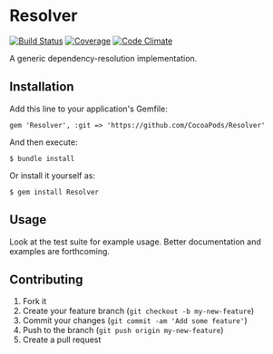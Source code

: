 # Resolver

[![Build Status](https://img.shields.io/travis/CocoaPods/Resolver/master.svg?style=flat)](https://travis-ci.org/CocoaPods/Resolver)
[![Coverage](https://img.shields.io/codeclimate/coverage/github/CocoaPods/Resolver.svg?style=flat)](https://codeclimate.com/github/CocoaPods/Resolver)
[![Code Climate](https://img.shields.io/codeclimate/github/CocoaPods/Resolver.svg?style=flat)](https://codeclimate.com/github/CocoaPods/Resolver)

A generic dependency-resolution implementation.

## Installation

Add this line to your application's Gemfile:

    gem 'Resolver', :git => 'https://github.com/CocoaPods/Resolver'

And then execute:

    $ bundle install

Or install it yourself as:

    $ gem install Resolver

## Usage

Look at the test suite for example usage. Better documentation and examples are forthcoming.

## Contributing

1. Fork it
2. Create your feature branch (`git checkout -b my-new-feature`)
3. Commit your changes (`git commit -am 'Add some feature'`)
4. Push to the branch (`git push origin my-new-feature`)
5. Create a pull request
